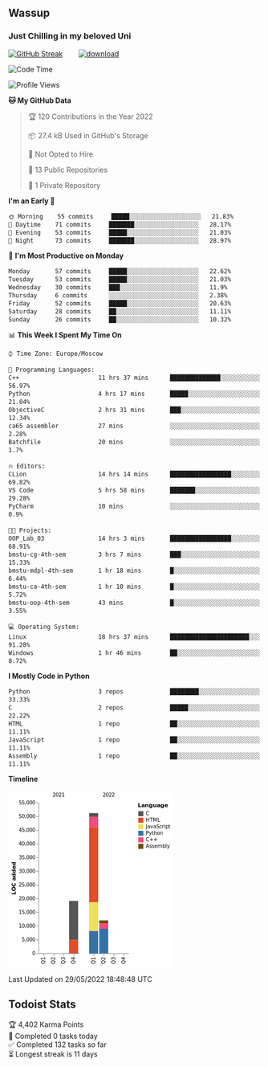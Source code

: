 ## Wassup 
### Just Chilling in my beloved Uni 

<!--
-->

[![GitHub Streak](http://github-readme-streak-stats.herokuapp.com?user=archeoss&theme=shades-of-purple&hide_border=true&date_format=j%20M%5B%20Y%5D)](https://git.io/streak-stats)&nbsp;&nbsp;&nbsp;&nbsp;&nbsp;&nbsp;&nbsp;&nbsp;[![download](https://user-images.githubusercontent.com/68448737/147796309-d8b65b1d-4dde-40d9-b03a-2b42aaa6cd43.jpeg)
](https://bmstu.ru/)

<!--START_SECTION:waka-->
![Code Time](http://img.shields.io/badge/Code%20Time-0%20secs-blue)

![Profile Views](http://img.shields.io/badge/Profile%20Views-1-blue)

**🐱 My GitHub Data** 

> 🏆 120 Contributions in the Year 2022
 > 
> 📦 27.4 kB Used in GitHub's Storage 
 > 
> 🚫 Not Opted to Hire
 > 
> 📜 13 Public Repositories 
 > 
> 🔑 1 Private Repository 
 > 
**I'm an Early 🐤** 

```text
🌞 Morning    55 commits     █████░░░░░░░░░░░░░░░░░░░░   21.83% 
🌆 Daytime    71 commits     ███████░░░░░░░░░░░░░░░░░░   28.17% 
🌃 Evening    53 commits     █████░░░░░░░░░░░░░░░░░░░░   21.03% 
🌙 Night      73 commits     ███████░░░░░░░░░░░░░░░░░░   28.97%

```
📅 **I'm Most Productive on Monday** 

```text
Monday       57 commits     █████░░░░░░░░░░░░░░░░░░░░   22.62% 
Tuesday      53 commits     █████░░░░░░░░░░░░░░░░░░░░   21.03% 
Wednesday    30 commits     ███░░░░░░░░░░░░░░░░░░░░░░   11.9% 
Thursday     6 commits      ░░░░░░░░░░░░░░░░░░░░░░░░░   2.38% 
Friday       52 commits     █████░░░░░░░░░░░░░░░░░░░░   20.63% 
Saturday     28 commits     ██░░░░░░░░░░░░░░░░░░░░░░░   11.11% 
Sunday       26 commits     ██░░░░░░░░░░░░░░░░░░░░░░░   10.32%

```


📊 **This Week I Spent My Time On** 

```text
⌚︎ Time Zone: Europe/Moscow

💬 Programming Languages: 
C++                      11 hrs 37 mins      ██████████████░░░░░░░░░░░   56.97% 
Python                   4 hrs 17 mins       █████░░░░░░░░░░░░░░░░░░░░   21.04% 
ObjectiveC               2 hrs 31 mins       ███░░░░░░░░░░░░░░░░░░░░░░   12.34% 
ca65 assembler           27 mins             ░░░░░░░░░░░░░░░░░░░░░░░░░   2.28% 
Batchfile                20 mins             ░░░░░░░░░░░░░░░░░░░░░░░░░   1.7%

🔥 Editors: 
CLion                    14 hrs 14 mins      █████████████████░░░░░░░░   69.82% 
VS Code                  5 hrs 58 mins       ███████░░░░░░░░░░░░░░░░░░   29.28% 
PyCharm                  10 mins             ░░░░░░░░░░░░░░░░░░░░░░░░░   0.9%

🐱‍💻 Projects: 
OOP_Lab_03               14 hrs 3 mins       █████████████████░░░░░░░░   68.91% 
bmstu-cg-4th-sem         3 hrs 7 mins        ███░░░░░░░░░░░░░░░░░░░░░░   15.33% 
bmstu-mdpl-4th-sem       1 hr 18 mins        █░░░░░░░░░░░░░░░░░░░░░░░░   6.44% 
bmstu-ca-4th-sem         1 hr 10 mins        █░░░░░░░░░░░░░░░░░░░░░░░░   5.72% 
bmstu-oop-4th-sem        43 mins             █░░░░░░░░░░░░░░░░░░░░░░░░   3.55%

💻 Operating System: 
Linux                    18 hrs 37 mins      ██████████████████████░░░   91.28% 
Windows                  1 hr 46 mins        ██░░░░░░░░░░░░░░░░░░░░░░░   8.72%

```

**I Mostly Code in Python** 

```text
Python                   3 repos             ████████░░░░░░░░░░░░░░░░░   33.33% 
C                        2 repos             █████░░░░░░░░░░░░░░░░░░░░   22.22% 
HTML                     1 repo              ██░░░░░░░░░░░░░░░░░░░░░░░   11.11% 
JavaScript               1 repo              ██░░░░░░░░░░░░░░░░░░░░░░░   11.11% 
Assembly                 1 repo              ██░░░░░░░░░░░░░░░░░░░░░░░   11.11%

```


**Timeline**

![Chart not found](https://raw.githubusercontent.com/archeoss/archeoss/master/charts/bar_graph.png) 


 Last Updated on 29/05/2022 18:48:48 UTC
<!--END_SECTION:waka-->

## Todoist Stats

<!-- TODO-IST:START -->
🏆  4,402 Karma Points           
🌸  Completed 0 tasks today           
✅  Completed 132 tasks so far           
⏳  Longest streak is 11 days
<!-- TODO-IST:END -->
